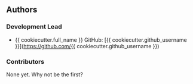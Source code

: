 ## Authors

### Development Lead

* {{ cookiecutter.full_name }} GitHub: [{{ cookiecutter.github_username }}](https://github.com/{{ cookiecutter.github_username }})

### Contributors

None yet. Why not be the first?
